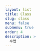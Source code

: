 ```yaml
---
layout: list
title: Class
slug: class
menu: false
submenu: true
order: 4
description: >
  수업  
---
```

